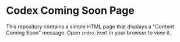 # Codex Coming Soon Page

This repository contains a simple HTML page that displays a "Content Coming Soon" message. Open `index.html` in your browser to view it.
